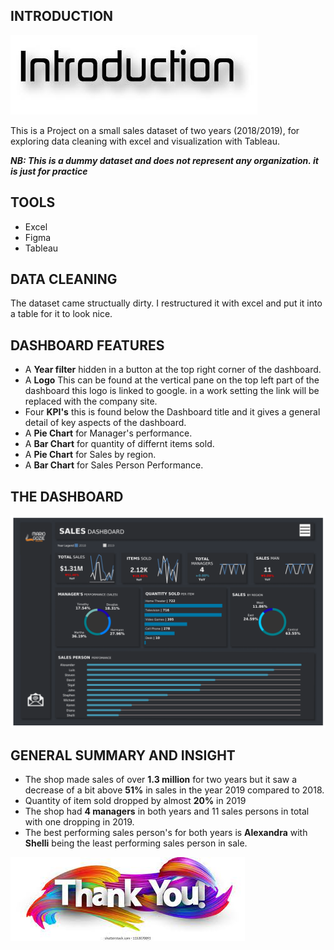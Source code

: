 ## INTRODUCTION


![Alt Text](https://github.com/Mario-Gozie/Sales-Data-and-Tableau-Dashboard/blob/main/Images/introo.jpg)


This is a Project on a small sales dataset of two years (2018/2019), for exploring data cleaning with excel and visualization with Tableau.


_**NB: This is a dummy dataset and does not represent any organization. it is just for practice**_

## TOOLS 
* Excel
* Figma
* Tableau

## DATA CLEANING

The dataset came structually dirty. I restructured it with excel and put it into a table for it to look nice.


## DASHBOARD FEATURES
* A **Year filter** hidden in a button at the top right corner of the dashboard.
* A **Logo** This can be found at the vertical pane on the top left part of the dashboard this logo is linked to google. in a work setting the link will be replaced with the company site. 
* Four **KPI's** this is found below the Dashboard title and it gives a general detail of key aspects of the dashboard.
* A **Pie Chart** for Manager's performance.
* A **Bar Chart** for quantity of differnt items sold.
* A **Pie Chart** for Sales by region.
* A **Bar Chart** for Sales Person Performance.


## THE DASHBOARD

![Alt Text](https://github.com/Mario-Gozie/Sales-Data-and-Tableau-Dashboard/blob/main/Images/Dashboard.png)



## GENERAL SUMMARY AND INSIGHT
* The shop made sales of over **1.3 million** for two years but it saw a decrease of a bit above **51%** in sales in the year 2019 compared to 2018.
* Quantity of item sold dropped by almost **20%** in 2019 
* The shop had **4 managers** in both years and 11 sales persons in total with one dropping in 2019.
* The best performing sales person's for both years is **Alexandra** with **Shelli** being the least performing sales person in sale.




![Alt Text](https://github.com/Mario-Gozie/Sales-Data-and-Tableau-Dashboard/blob/main/Images/ThankYou%20image.jpg)
